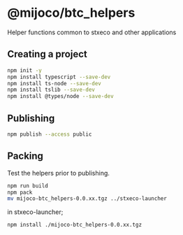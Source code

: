 # @mijoco/btc_helpers

Helper functions common to stxeco and other applications

## Creating a project

```bash
npm init -y
npm install typescript --save-dev
npm install ts-node --save-dev
npm install tslib --save-dev
npm install @types/node --save-dev
```

## Publishing

```bash
npm publish --access public
```

## Packing

Test the helpers prior to publishing.

```bash
npm run build
npm pack
mv mijoco-btc_helpers-0.0.xx.tgz ../stxeco-launcher
```

in stxeco-launcher;

```bash
npm install ./mijoco-btc_helpers-0.0.xx.tgz
```
